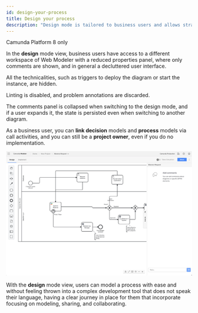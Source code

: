 ```yaml
---
id: design-your-process
title: Design your process
description: "Design mode is tailored to business users and allows strategic modeling"
---
```


<span class="badge badge--cloud">Camunda Platform 8 only</span>

In the **design** mode view, business users have access to a different workspace of Web Modeler with a reduced properties panel, where only comments are shown, and in general a decluttered user interface.

All the technicalities, such as triggers to deploy the diagram or start the instance, are hidden.

Linting is disabled, and problem annotations are discarded.

The comments panel is collapsed when switching to the design mode, and if a user expands it, the state is persisted even when switching to another diagram.

As a business user, you can **link decision** models and **process** models via call activities, and you can still be a **project owner**, even if you do no implementation.

![design mode](img/design-mode.png)

With the **design** mode view, users can model a process with ease and without feeling thrown into a complex development tool that does not speak their language, having a clear journey in place for them that incorporate focusing on modeling, sharing, and collaborating.

